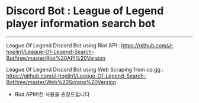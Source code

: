 Discord Bot : League of Legend player information search bot
===
***

League Of Legend Discord Bot using Riot API : https://github.com/J-hoplin1/League-Of-Legend-Search-Bot/tree/master/Riot%20API%20Version

League Of Legend Discord Bot using Web Scraping from op.gg : https://github.com/J-hoplin1/League-Of-Legend-Search-Bot/tree/master/Web%20Scrape%20Version

* Riot API버전 사용을 권장드립니다